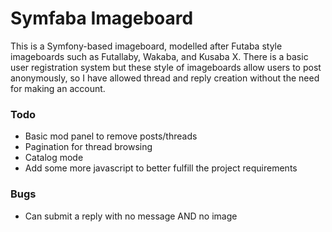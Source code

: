# Symfaba Imageboard

This is a Symfony-based imageboard, modelled after Futaba style imageboards such as Futallaby, Wakaba, and Kusaba X. There is a basic user registration system but these style of imageboards allow users to post anonymously, so I have allowed thread and reply creation without the need for making an account.

### Todo
- Basic mod panel to remove posts/threads
- Pagination for thread browsing
- Catalog mode
- Add some more javascript to better fulfill the project requirements


### Bugs
- Can submit a reply with no message AND no image